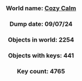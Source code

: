 <div align="center">

### World name: [Cozy Calm](https://vrchat.com/home/world/wrld_1e0e3667-af03-4ce2-9399-30014a109c48)
### Dump date: 09/07/24
### Objects in world: 2254
### Objects with keys: 441
### Key count: 4765
</div>
